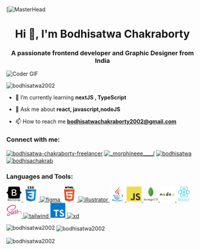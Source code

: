 [![MasterHead]([https://i.pinimg.com/736x/05/0f/0a/050f0a3bd19ce811522f0c63256637e9.jpg](https://images-wixmp-ed30a86b8c4ca887773594c2.wixmp.com/f/421744c5-139a-44a6-aaea-560db4b7b68a/debnpgr-35858bea-f5aa-4504-96f9-01b179e694b3.jpg/v1/fill/w_1192,h_670,q_70,strp/anime_wallpaper_banner__edit_art_by_lumihstrawberry_debnpgr-pre.jpg?token=eyJ0eXAiOiJKV1QiLCJhbGciOiJIUzI1NiJ9.eyJzdWIiOiJ1cm46YXBwOjdlMGQxODg5ODIyNjQzNzNhNWYwZDQxNWVhMGQyNmUwIiwiaXNzIjoidXJuOmFwcDo3ZTBkMTg4OTgyMjY0MzczYTVmMGQ0MTVlYTBkMjZlMCIsIm9iaiI6W1t7ImhlaWdodCI6Ijw9MTgzNiIsInBhdGgiOiJcL2ZcLzQyMTc0NGM1LTEzOWEtNDRhNi1hYWVhLTU2MGRiNGI3YjY4YVwvZGVibnBnci0zNTg1OGJlYS1mNWFhLTQ1MDQtOTZmOS0wMWIxNzllNjk0YjMuanBnIiwid2lkdGgiOiI8PTMyNjQifV1dLCJhdWQiOlsidXJuOnNlcnZpY2U6aW1hZ2Uub3BlcmF0aW9ucyJdfQ.U1VKu48AnWN1yH5K5ixXCeYzau61NR62-1P7v8pVknE))

<h1 align="center">Hi 👋, I'm Bodhisatwa Chakraborty</h1>
<h3 align="center">A passionate frontend developer and Graphic Designer from India</h3>
<img alt="Coder GIF" height=250 width=350 src="https://images.squarespace-cdn.com/content/v1/5769fc401b631bab1addb2ab/1541580611624-TE64QGKRJG8SWAIUS7NS/ke17ZwdGBToddI8pDm48kPoswlzjSVMM-SxOp7CV59BZw-zPPgdn4jUwVcJE1ZvWQUxwkmyExglNqGp0IvTJZamWLI2zvYWH8K3-s_4yszcp2ryTI0HqTOaaUohrI8PI6FXy8c9PWtBlqAVlUS5izpdcIXDZqDYvprRqZ29Pw0o/coding-freak.gif" />

<p align="left"> <img src="https://komarev.com/ghpvc/?username=bodhisatwa2002&label=Profile%20views&color=0e75b6&style=flat" alt="bodhisatwa2002" /> </p>

- 🌱 I’m currently learning **nextJS , TypeScript**

- 💬 Ask me about **react, javascript,nodeJS**

- 📫 How to reach me **bodhisatwachakraborty2002@gmail.com**

<h3 align="left">Connect with me:</h3>
<p align="left">
<a href="https://linkedin.com/in/bodhisatwa-chakraborty-freelancer" target="blank"><img align="center" src="https://raw.githubusercontent.com/rahuldkjain/github-profile-readme-generator/master/src/images/icons/Social/linked-in-alt.svg" alt="bodhisatwa-chakraborty-freelancer" height="30" width="40" /></a>
<a href="https://instagram.com/_morphineee____/" target="blank"><img align="center" src="https://raw.githubusercontent.com/rahuldkjain/github-profile-readme-generator/master/src/images/icons/Social/instagram.svg" alt="_morphineee____/" height="30" width="40" /></a>
<a href="https://dribbble.com/bodhisatwa" target="blank"><img align="center" src="https://raw.githubusercontent.com/rahuldkjain/github-profile-readme-generator/master/src/images/icons/Social/dribbble.svg" alt="bodhisatwa" height="30" width="40" /></a>
<a href="https://www.behance.net/bodhisachakrab" target="blank"><img align="center" src="https://raw.githubusercontent.com/rahuldkjain/github-profile-readme-generator/master/src/images/icons/Social/behance.svg" alt="bodhisachakrab" height="30" width="40" /></a>
</p>

<h3 align="left">Languages and Tools:</h3>
<p align="left"> <a href="https://getbootstrap.com" target="_blank" rel="noreferrer"> <img src="https://raw.githubusercontent.com/devicons/devicon/master/icons/bootstrap/bootstrap-plain-wordmark.svg" alt="bootstrap" width="40" height="40"/> </a> <a href="https://www.w3schools.com/css/" target="_blank" rel="noreferrer"> <img src="https://raw.githubusercontent.com/devicons/devicon/master/icons/css3/css3-original-wordmark.svg" alt="css3" width="40" height="40"/> </a> <a href="https://www.figma.com/" target="_blank" rel="noreferrer"> <img src="https://www.vectorlogo.zone/logos/figma/figma-icon.svg" alt="figma" width="40" height="40"/> </a> <a href="https://www.w3.org/html/" target="_blank" rel="noreferrer"> <img src="https://raw.githubusercontent.com/devicons/devicon/master/icons/html5/html5-original-wordmark.svg" alt="html5" width="40" height="40"/> </a> <a href="https://www.adobe.com/in/products/illustrator.html" target="_blank" rel="noreferrer"> <img src="https://www.vectorlogo.zone/logos/adobe_illustrator/adobe_illustrator-icon.svg" alt="illustrator" width="40" height="40"/> </a> <a href="https://www.java.com" target="_blank" rel="noreferrer"> <img src="https://raw.githubusercontent.com/devicons/devicon/master/icons/java/java-original.svg" alt="java" width="40" height="40"/> </a> <a href="https://developer.mozilla.org/en-US/docs/Web/JavaScript" target="_blank" rel="noreferrer"> <img src="https://raw.githubusercontent.com/devicons/devicon/master/icons/javascript/javascript-original.svg" alt="javascript" width="40" height="40"/> </a> <a href="https://www.mongodb.com/" target="_blank" rel="noreferrer"> <img src="https://raw.githubusercontent.com/devicons/devicon/master/icons/mongodb/mongodb-original-wordmark.svg" alt="mongodb" width="40" height="40"/> </a> <a href="https://nodejs.org" target="_blank" rel="noreferrer"> <img src="https://raw.githubusercontent.com/devicons/devicon/master/icons/nodejs/nodejs-original-wordmark.svg" alt="nodejs" width="40" height="40"/> </a> <a href="https://reactjs.org/" target="_blank" rel="noreferrer"> <img src="https://raw.githubusercontent.com/devicons/devicon/master/icons/react/react-original-wordmark.svg" alt="react" width="40" height="40"/> </a> <a href="https://sass-lang.com" target="_blank" rel="noreferrer"> <img src="https://raw.githubusercontent.com/devicons/devicon/master/icons/sass/sass-original.svg" alt="sass" width="40" height="40"/> </a> <a href="https://tailwindcss.com/" target="_blank" rel="noreferrer"> <img src="https://www.vectorlogo.zone/logos/tailwindcss/tailwindcss-icon.svg" alt="tailwind" width="40" height="40"/> </a> <a href="https://www.typescriptlang.org/" target="_blank" rel="noreferrer"> <img src="https://raw.githubusercontent.com/devicons/devicon/master/icons/typescript/typescript-original.svg" alt="typescript" width="40" height="40"/> </a> <a href="https://www.adobe.com/products/xd.html" target="_blank" rel="noreferrer"> <img src="https://cdn.worldvectorlogo.com/logos/adobe-xd.svg" alt="xd" width="40" height="40"/> </a> </p>

<p><img align="left" src="https://github-readme-stats.vercel.app/api/top-langs?username=bodhisatwa2002&show_icons=true&locale=en&layout=compact" alt="bodhisatwa2002" /></p>

<p>&nbsp;<img align="center" src="https://github-readme-stats.vercel.app/api?username=bodhisatwa2002&show_icons=true&locale=en" alt="bodhisatwa2002" /></p>

<p><img align="center" src="https://github-readme-streak-stats.herokuapp.com/?user=bodhisatwa2002&" alt="bodhisatwa2002" /></p>

